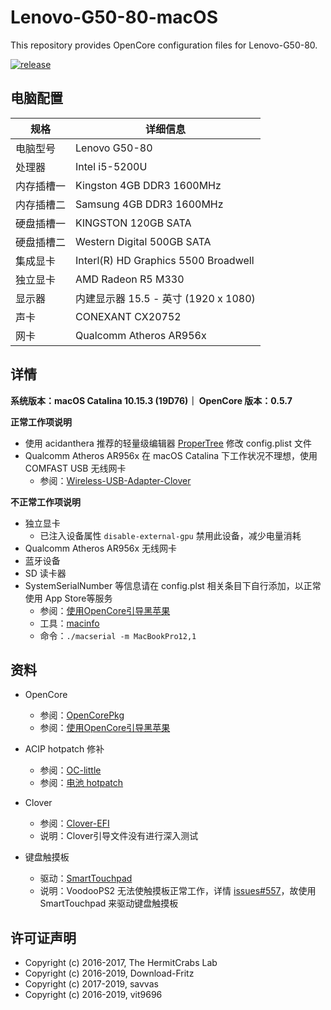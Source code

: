 # Lenovo-G50-80-macOS

This repository provides OpenCore configuration files for Lenovo-G50-80. 

[![release](https://img.shields.io/badge/下载-release-blue.svg)](https://github.com/chiccheung/Lenovo-G50-80-macOS/releases) 
 

## 电脑配置

| 规格     | 详细信息 |
| -------- | ---------------------------------------- |
| 电脑型号 | Lenovo G50-80 |
| 处理器 | Intel i5-5200U |
| 内存插槽一 | Kingston 4GB DDR3 1600MHz |
| 内存插槽二 | Samsung  4GB DDR3 1600MHz |
| 硬盘插槽一 | KINGSTON 120GB SATA |
| 硬盘插槽二 | Western Digital 500GB SATA |
| 集成显卡 | Interl(R) HD Graphics 5500 Broadwell |
| 独立显卡 | AMD Radeon R5 M330 |
| 显示器   | 内建显示器 15.5 - 英寸 (1920 x 1080) |
| 声卡     | CONEXANT CX20752  |
| 网卡     | Qualcomm Atheros AR956x |


## 详情

<b>系统版本：macOS Catalina 10.15.3 (19D76)｜ OpenCore 版本：0.5.7</b>

<b>正常工作项说明</b>

- 使用 acidanthera 推荐的轻量级编辑器 [ProperTree](https://github.com/corpnewt/ProperTree) 修改 config.plist 文件
- Qualcomm Atheros AR956x 在 macOS Catalina 下工作状况不理想，使用 COMFAST USB 无线网卡
  - 参阅：[Wireless-USB-Adapter-Clover](https://github.com/chris1111/Wireless-USB-Adapter-Clover) 

<b>不正常工作项说明</b>

- 独立显卡
  - 已注入设备属性 `disable-external-gpu` 禁用此设备，减少电量消耗
- Qualcomm Atheros AR956x 无线网卡
- 蓝牙设备
- SD 读卡器
- SystemSerialNumber 等信息请在 config.plst 相关条目下自行添加，以正常使用 App Store等服务
  - 参阅：[使用OpenCore引导黑苹果](https://blog.xjn819.com/?p=543)
  - 工具：[macinfo](https://github.com/acidanthera/MacInfoPkg/releases)
  - 命令：`./macserial -m MacBookPro12,1`

## 资料

-  OpenCore
   - 参阅：[OpenCorePkg](https://github.com/acidanthera/OpenCorePkg)
   - 参阅：[使用OpenCore引导黑苹果](https://blog.xjn819.com/?p=543)

-  ACIP hotpatch 修补
   - 参阅：[OC-little](https://github.com/daliansky/OC-little)
   - 参阅：[电池 hotpatch](https://github.com/chiccheung/Lenovo-G50-80-macOS/blob/master/Files/SSDT-OCBAT0-LenovoG50-80.dsl)

-  Clover
   - 参阅：[Clover-EFI](https://github.com/chiccheung/Lenovo-G50-80-macOS/blob/master/Files/Clover-EFI.zip)
   - 说明：Clover引导文件没有进行深入测试

-  键盘触摸板
   - 驱动：[SmartTouchpad](https://github.com/chiccheung/Lenovo-G50-80-macOS/blob/master/Files/SmartTouchpad%20v4.7%20beta%205.zip)
   - 说明：VoodooPS2 无法使触摸板正常工作，详情 [issues#557](https://github.com/acidanthera/bugtracker/issues/557)，故使用 SmartTouchpad 来驱动键盘触摸板

## 许可证声明

- Copyright (c) 2016-2017, The HermitCrabs Lab
- Copyright (c) 2016-2019, Download-Fritz
- Copyright (c) 2017-2019, savvas
- Copyright (c) 2016-2019, vit9696
